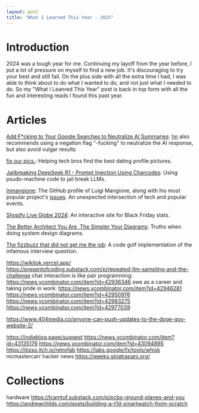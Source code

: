 ```yaml
---
layout: post
title: "What I Learned This Year - 2025"
---
```


# Introduction

2024 was a tough year for me. Continuing my layoff from the year before, I put a lot of pressure on myself to find a new job. It's discouraging to try your best and still fail. On the plus side with all the extra time I had, I was able to think about to do what I wanted to do, and not just what I needed to do. So my "What I Leanred This Year" post is back in top form with all the fun and interesting reads I found this past year.

# Articles

[Add F*cking to Your Google Searches to Neutralize AI Summaries](https://gizmodo.com/add-fcking-to-your-google-searches-to-neutralize-ai-summaries-2000557710): [hn](https://news.ycombinator.com/item?id=42892191) also recommends using a negation flag "-fucking" to neutralize the AI response, but also avoid vulgar results

[fix our pics.](https://www.fixourpics.com/): Helping tech bros find the best dating profile pictures.

[Jailbreaking DeepSeek R1 - Prompt Injection Using Charcodes](https://substack.com/home/post/p-156004330): Using psudo-machine code to jail break LLMs.

[lnmangione](https://github.com/lnmangione): The GitHub profile of Luigi Mangione, along with his most popular project's [issues](https://github.com/lnmangione/Halite-III/issues). An unexpected intersection of tech and popular events.

[Shopify Live Globe 2024](https://bfcm.shopify.com/): An interactive site for Black Friday stats.

[The Better Architect You Are, The Simpler Your Diagrams](https://www.yegor256.com/2015/06/29/simple-diagrams.html): Truths when doing system design diagrams.

[The fizzbuzz that did not get me the job](https://kranga.notion.site/The-fizzbuzz-that-did-not-get-me-the-job-180e7c22ef3b80c3a386f7f8de720ac7): A code golf implementation of the infamous interview question.



https://wikitok.vercel.app/
https://presentofcoding.substack.com/p/repeated-llm-sampling-and-the-challenge
chat interaction is like pair programming: https://news.ycombinator.com/item?id=42936346
swe as a career and taking pride in work: https://news.ycombinator.com/item?id=42946281
https://news.ycombinator.com/item?id=42950976
https://news.ycombinator.com/item?id=42983275
https://news.ycombinator.com/item?id=42977039

https://www.404media.co/anyone-can-push-updates-to-the-doge-gov-website-2/

https://indieblog.page/suggest
https://news.ycombinator.com/item?id=43135176
https://news.ycombinator.com/item?id=43094895
https://itizso.itch.io/retrofab
https://labs.google/fx/tools/whisk
mcmastercarr hacker news
https://weeks.ginatrapani.org/

# Collections

hardware
https://lcamtuf.substack.com/p/pcbs-ground-planes-and-you
https://andrewchilds.com/posts/building-a-t1d-smartwatch-from-scratch